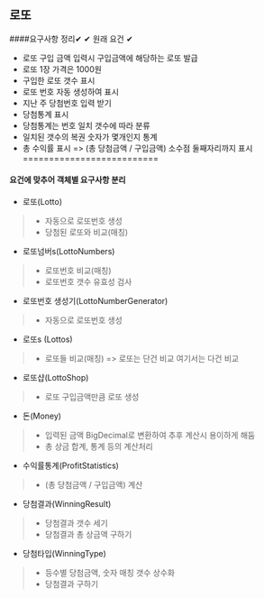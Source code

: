## 로또
####요구사항 정리✔
✔ 원래 요건 ✔
- 로또 구입 금액 입력시 구입금액에 해당하는 로또 발급
- 로또 1장 가격은 1000원
- 구입한 로또 갯수 표시 
- 로또 번호 자동 생성하여 표시
- 지난 주 당첨번호 입력 받기
- 당첨통계 표시
- 당첨통계는 번호 일치 갯수에 따라 분류
- 일치된 갯수의 복권 숫자가 몇개인지 통계
- 총 수익률 표시 => (총 당첨금액 / 구입금액) 소수점 둘째자리까지 표시
==========================

#### 요건에 맞추어 객체별 요구사항 분리

* 로또(Lotto)
>- 자동으로 로또번호 생성
>- 당첨된 로또와 비교(매칭)

* 로또넘버s(LottoNumbers)
>- 로또번호 비교(매칭)
>- 로또번호 갯수 유효성 검사

* 로또번호 생성기(LottoNumberGenerator)
>- 자동으로 로또번호 생성

* 로또s (Lottos)
>- 로또들 비교(매칭) => 로또는 단건 비교 여기서는 다건 비교

* 로또샵(LottoShop)
>- 로또 구입금액만큼 로또 생성

* 돈(Money)
>- 입력된 금액 BigDecimal로 변환하여 추후 계산시 용이하게 해둠
>- 총 상금 합계, 통계 등의 계산처리

* 수익률통계(ProfitStatistics)
>- (총 당첨금액 / 구입금액) 계산

* 당첨결과(WinningResult)
>- 당첨결과 갯수 세기
>- 당첨결과 총 상금액 구하기

* 당첨타입(WinningType)
>- 등수별 당첨금액, 숫자 매칭 갯수 상수화
>- 당첨결과 구하기

